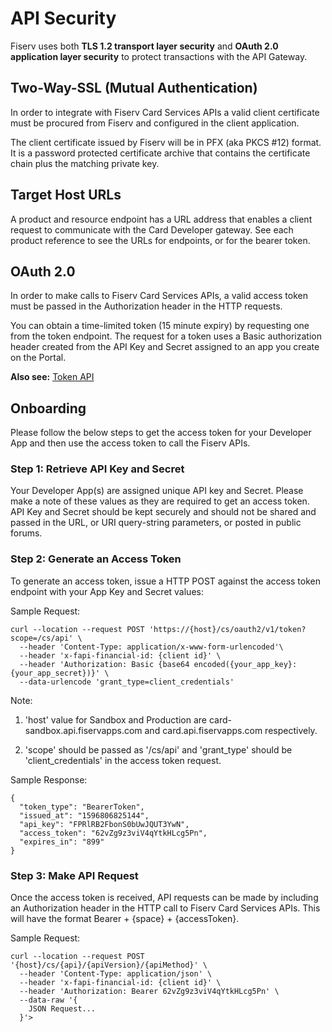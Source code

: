 # API Security

Fiserv uses both **TLS 1.2 transport layer security** and **OAuth 2.0 application layer security** to protect transactions with the API Gateway.

## Two-Way-SSL (Mutual Authentication)
In order to integrate with Fiserv Card Services APIs a valid client certificate must be procured from Fiserv and configured in the client application.

The client certificate issued by Fiserv will be in PFX (aka PKCS #12) format. It is a password protected certificate archive that contains the certificate chain plus the matching private key.

## Target Host URLs
A product and resource endpoint has a URL address that enables a client request to communicate with the Card Developer gateway. See each product reference to see the URLs for endpoints, or for the bearer token.

## OAuth 2.0
In order to make calls to Fiserv Card Services APIs, a valid access token must be passed in the Authorization header in the HTTP requests.

You can obtain a time-limited token (15 minute expiry) by requesting one from the token endpoint.  The request for a token uses a Basic authorization header created from the API Key and Secret assigned to an app you create on the Portal.

**Also see:** [Token API](?path=/docs/gettingstarted/access-tokens.md)

## Onboarding

Please follow the below steps to get the access token for your Developer App and then use the access token to call the Fiserv APIs.

### Step 1: Retrieve API Key and Secret

Your Developer App(s) are assigned unique API key and Secret. Please make a note of these values as they are required to get an access token. API Key and Secret should be kept securely and should not be shared and passed in the URL, or URI query-string parameters, or posted in public forums.

### Step 2: Generate an Access Token

To generate an access token, issue a HTTP POST against the access token endpoint with your App Key and Secret values:

Sample Request:

```
curl --location --request POST 'https://{host}/cs/oauth2/v1/token?scope=/cs/api' \
  --header 'Content-Type: application/x-www-form-urlencoded'\
  --header 'x-fapi-financial-id: {client id}' \
  --header 'Authorization: Basic {base64 encoded({your_app_key}:{your_app_secret})}' \
  --data-urlencode 'grant_type=client_credentials'
```

Note:

1. 'host' value for Sandbox and Production are card-sandbox.api.fiservapps.com and card.api.fiservapps.com respectively.

2. 'scope' should be passed as '/cs/api' and 'grant_type' should be 'client_credentials' in the access token request.

Sample Response:

```
{
  "token_type": "BearerToken",
  "issued_at": "1596806825144",
  "api_key": "FPRlRB2FbonS0bUwJQUT3YwN",
  "access_token": "62vZg9z3viV4qYtkHLcg5Pn",
  "expires_in": "899"
}
```

### Step 3: Make API Request

Once the access token is received, API requests can be made by including an Authorization header in the HTTP call to Fiserv Card Services APIs. This will have the format Bearer + {space} + {accessToken}.

Sample Request:

```
curl --location --request POST '{host}/cs/{api}/{apiVersion}/{apiMethod}' \
  --header 'Content-Type: application/json' \
  --header 'x-fapi-financial-id: {client id}' \
  --header 'Authorization: Bearer 62vZg9z3viV4qYtkHLcg5Pn' \
  --data-raw '{
    JSON Request...
  }'>
```
